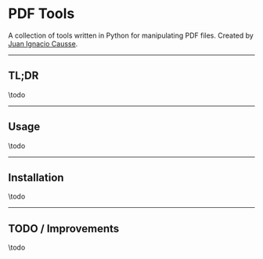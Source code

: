 # PDF Tools

A collection of tools written in Python for manipulating PDF files.
Created by [Juan Ignacio Causse](mailto:juanignaciocausse@gmail.com).

---

## TL;DR

\todo

---

## Usage

\todo

---

## Installation

\todo

---

## TODO / Improvements

\todo
